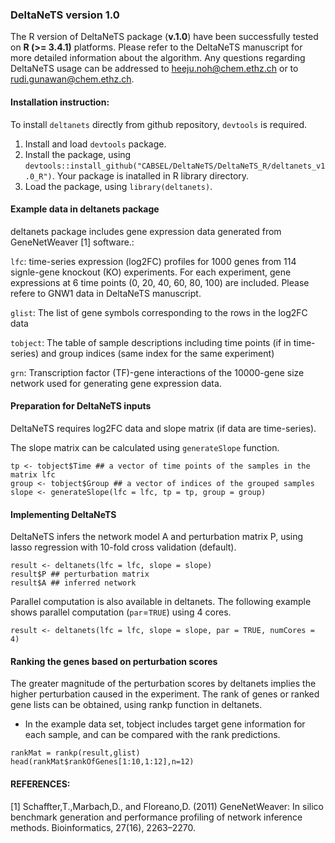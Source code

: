 ### DeltaNeTS version 1.0

The R version of DeltaNeTS package (__v.1.0__) have been successfully tested on __R (>= 3.4.1)__  platforms. Please refer to the DeltaNeTS manuscript for more detailed information about the algorithm. Any questions regarding DeltaNeTS usage can be addressed to heeju.noh@chem.ethz.ch or to rudi.gunawan@chem.ethz.ch.


#### Installation instruction:

To install `deltanets` directly from github repository, `devtools` is required. 

1. Install and load `devtools` package.
2. Install the package, using `devtools::install_github("CABSEL/DeltaNeTS/DeltaNeTS_R/deltanets_v1.0_R")`. Your package is inatalled in R library directory.
3. Load the package, using `library(deltanets)`.


#### Example data in deltanets package

deltanets package includes gene expression data generated from GeneNetWeaver [1] software.:


`lfc`: time-series expression (log2FC) profiles for 1000 genes from 114 signle-gene knockout (KO) experiments. For each experiment, gene expressions at 6 time points (0, 20, 40, 60, 80, 100) are included. Please refere to GNW1 data in DeltaNeTS manuscript.

`glist`: The list of gene symbols corresponding to the rows in the log2FC data

`tobject`: The table of sample descriptions including time points (if in time-series) and group indices (same index for the same experiment)

`grn`: Transcription factor (TF)-gene interactions of the 10000-gene size network used for generating gene expression data.

#### Preparation for DeltaNeTS inputs

DeltaNeTS requires log2FC data and slope matrix (if data are time-series). 

The slope matrix can be calculated using `generateSlope` function.

```{r warning=FALSE,eval=FALSE,echo=TRUE}
tp <- tobject$Time ## a vector of time points of the samples in the matrix lfc
group <- tobject$Group ## a vector of indices of the grouped samples
slope <- generateSlope(lfc = lfc, tp = tp, group = group)
```

#### Implementing DeltaNeTS
DeltaNeTS infers the network model A and perturbation matrix P, using lasso regression with 10-fold cross validation (default).

```{r warning=FALSE,eval=FALSE,echo=TRUE}
result <- deltanets(lfc = lfc, slope = slope)
result$P ## perturbation matrix
result$A ## inferred network
```

Parallel computation is also available in deltanets. The following example shows parallel computation (`par`=`TRUE`) using 4 cores.  
```{r warning=FALSE,eval=FALSE,echo=TRUE}
result <- deltanets(lfc = lfc, slope = slope, par = TRUE, numCores = 4)
```

#### Ranking the genes based on perturbation scores
The greater magnitude of the perturbation scores by deltanets implies the higher perturbation caused in the experiment. The rank of genes or ranked gene lists can be obtained, using rankp function in deltanets.
* In the example data set, tobject includes target gene information for each sample, and can be compared with the rank predictions.

```{r warning=FALSE,eval=FALSE,echo=TRUE}
rankMat = rankp(result,glist)
head(rankMat$rankOfGenes[1:10,1:12],n=12)
```
#### __REFERENCES__:
[1]	Schaffter,T.,Marbach,D., and Floreano,D. (2011) GeneNetWeaver: In silico benchmark generation and performance profiling of network inference methods. Bioinformatics, 27(16), 2263–2270.
